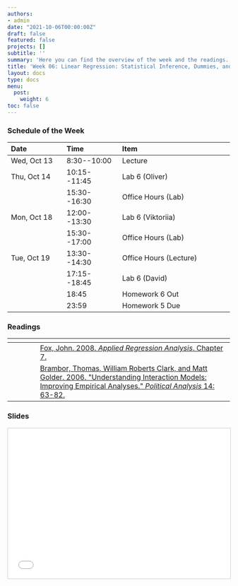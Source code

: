 ```yaml
---
authors:
- admin
date: "2021-10-06T00:00:00Z"
draft: false
featured: false
projects: []
subtitle: ''
summary: 'Here you can find the overview of the week and the readings. This week is all about categorical variables and heterogeneous effects. '
title: 'Week 06: Linear Regression: Statistical Inference, Dummies, and Interactions'
layout: docs
type: docs
menu:
  post:
    weight: 6
toc: false
---
```



### Schedule of the Week 


| <div style="width:110px;text-align:left">Date</div> | <div style="width:110px;text-align:left">Time</div> | <div style="width:240px;text-align:left">Item</div> | <div style="width:110px;text-align:left">Room</div> |<div style="width:110px;text-align:center">Material</div> |
|:------------|:-------------|:-------------------|:------------|:----:|
| Wed, Oct 13  | 8:30--10:00   | Lecture                         | A5,6 B 144  | [<i class="far fa-file-pdf fa-lg"></i>](QM_lecture06_handout.pdf)  |
| Thu, Oct 14  | 10:15--11:45 | Lab 6 (Oliver)                  | A5,6 C-108 |    [<i class="fab fa-github fa-lg"></i>](https://github.com/uni-mannheim-qm-2021/week06_ols_dummy_interaction)         |
|             | 15:30--16:30 | Office Hours (Lab)           | [Online](https://uni-mannheim.zoom.us/j/62493789522?pwd=M0EwaWg4Mm5xbWtTRHVLOUdteXFjdz09) |  
| Mon, Oct 18 | 12:00--13:30 | Lab 6 (Viktoriia)           | A5,6 C-108 |        [<i class="fab fa-github fa-lg"></i>](https://github.com/uni-mannheim-qm-2021/week06_ols_dummy_interaction)        |
|             | 15:30--17:00 | Office Hours (Lab)           | [Online](https://uni-mannheim.zoom.us/j/62493789522?pwd=M0EwaWg4Mm5xbWtTRHVLOUdteXFjdz09) |  
| Tue, Oct 19  | 13:30--14:30 | Office Hours (Lecture)                  | [Online](https://uni-mannheim.zoom.us/j/68595945348?pwd=TWtzOGdORXhMV1Q5YUZTUWVrejdwZz09) |             |
|  | 17:15--18:45 | Lab 6 (David)                  | Online |       [<i class="fab fa-github fa-lg"></i>](https://github.com/uni-mannheim-qm-2021/week06_ols_dummy_interaction)        |
|   | 18:45 | Homework 6 Out                 | via Github |     [<i class="fab fa-github fa-lg"></i>](https://github.com/uni-mannheim-qm-2021?q=hw06)        |
|   | 23:59 | Homework 5 Due                 | via Github |         [<i class="fab fa-github fa-lg"></i>](https://github.com/uni-mannheim-qm-2021?q=hw05)  |



### Readings

| <div style="width:50px"></div>  | <div style="width:420px"></div>  |  <div style="width:200px"></div> |
|:---:|:---|:---:|
| <i class="fas fa-book-open"></i> | [Fox, John. 2008. *Applied Regression Analysis*. Chapter 7.](https://ilias.uni-mannheim.de/goto.php?target=file_1172094_download&client_id=ILIAS) | **Required** |
| <i class="fas fa-book-open"></i> | [Brambor, Thomas, William Roberts Clark, and Matt Golder. 2006. "Understanding Interaction Models: Improving Empirical Analyses." *Political Analysis* 14: 63-82.](https://ilias.uni-mannheim.de/goto.php?target=file_1172093_download&client_id=ILIAS) | **Required** |


### Slides

<iframe src="QM_lecture06_handout.pdf#toolbar=0" frameborder="0" marginwidth="0" marginheight="0" scrolling="no"  style="border:1px solid #CCC; border-width:1px; margin-bottom:5px; max-width: 100%;" allowfullscreen width="604.8" height="339.84">
